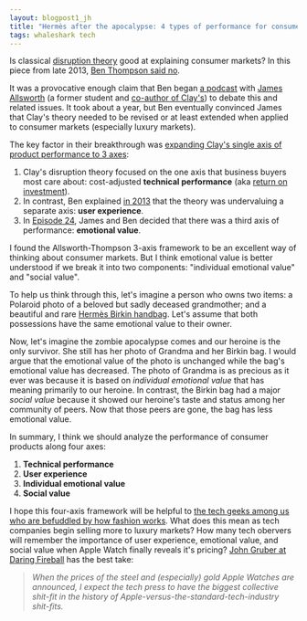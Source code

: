 ```yaml
---
layout: blogpost1_jh
title: "Hermès after the apocalypse: 4 types of performance for consumer products"
tags: whaleshark tech
---
```


Is classical [disruption theory](http://en.wikipedia.org/wiki/Disruptive_innovation#The_theory) good at explaining consumer markets?  In this piece from late 2013,  [Ben Thompson said no](http://stratechery.com/2013/clayton-christensen-got-wrong/).

It was a provocative enough claim that Ben began [a podcast](http://exponent.fm/) with [James Allsworth](https://twitter.com/jamesallworth) (a former student and [co-author of Clay's](http://www.measureyourlife.com/authors/)) to debate this and related issues.  It took about a year, but Ben eventually convinced James that Clay's theory needed to be revised or at least extended when applied to consumer markets (especially luxury markets).

The key factor in their breakthrough was [expanding Clay's single axis of product performance to 3 axes](http://exponent.fm/episode-024-a-celebratory-goblet-of-champagne/):

 1. Clay's disruption theory focused on the one axis that business buyers most care about: cost-adjusted **technical performance** (aka [return on investment](http://en.wikipedia.org/wiki/Return_on_investment)).  
 1. In contrast, Ben explained [in 2013](http://stratechery.com/2013/clayton-christensen-got-wrong/) that the theory was undervaluing a separate axis: **user experience**.  
 1. In [Episode 24](http://exponent.fm/episode-024-a-celebratory-goblet-of-champagne/), James and Ben decided that there was a third axis of performance: **emotional value**.

I found the Allsworth-Thompson 3-axis framework to be an excellent way of thinking about consumer markets.  But I think emotional value is better understood if we break it into two components: "individual emotional value" and "social value".  

To help us think through this, let's imagine a person who owns two items: a Polaroid photo of a beloved but sadly deceased grandmother; and a beautiful and rare [Hermès Birkin handbag](http://en.wikipedia.org/wiki/Birkin_bag).  Let's assume  that both possessions have the same emotional value to their owner.

Now, let's imagine the zombie apocalypse comes and our heroine is the only survivor.  She still has her photo of Grandma and her Birkin bag. I would argue that the emotional value of the photo is unchanged while the bag's emotional value has decreased. The photo of Grandma is as precious as it ever was because it is based on *individual emotional value* that has meaning primarily to our heroine. In contrast, the Birkin bag had a major *social value* because it showed our heroine's taste and status among her community of peers.  Now that those peers are gone, the bag has less emotional value. 

In summary, I think we should analyze the performance of consumer products along four axes: 

 1. **Technical performance**
 2. **User experience**
 3. **Individual emotional value**
 4. **Social value** 

I hope this four-axis framework will be helpful to [the tech geeks among us who are befuddled by how fashion works](https://techpinions.com/tech-geeks-apple-watch-and-the-upcoming-fashion-apocalypse/35248). What does this mean as tech companies begin selling more to luxury markets?  How many tech obervers will remember the importance of user experience, emotional value, and social value when Apple Watch finally reveals it's pricing? [John Gruber at Daring Fireball](http://daringfireball.net/2014/09/apple_watch) has the best take: 

> *When the prices of the steel and (especially) gold Apple Watches are announced, I expect the tech press to have the biggest collective shit-fit in the history of Apple-versus-the-standard-tech-industry shit-fits.* 


